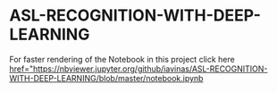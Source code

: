 # ASL-RECOGNITION-WITH-DEEP-LEARNING
<p>
  For faster rendering of the Notebook in this project click here
  <br>
  <a href="https://nbviewer.jupyter.org/github/iavinas/ASL-RECOGNITION-WITH-DEEP-LEARNING/blob/master/notebook.ipynb" target="_blank">href="https://nbviewer.jupyter.org/github/iavinas/ASL-RECOGNITION-WITH-DEEP-LEARNING/blob/master/notebook.ipynb </a>
</p>
